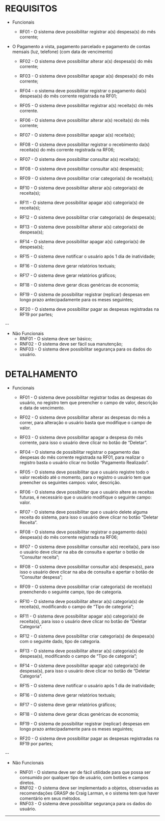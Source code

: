 # REQUISITOS

- Funcionais

  * RF01 - O sistema deve possibilitar registrar a(s) despesa(s) do mês corrente;
* O Pagamento a vista, pagamento parcelado e pagamento de contas mensais (luz, telefone) (com data de vencimento)
  * RF02 - O sistema deve possibilitar alterar a(s) despesa(s) do mês corrente;
  * RF03 - O sistema deve possibilitar apagar a(s) despesa(s) do mês corrente;
  * RF04 - o sistema deve possibilitar registrar o pagamento da(s) despesa(s) do mês corrente registrada na RF01;
 
  * RF05 - O sistema deve possibilitar registrar a(s) receita(s) do mês corrente.
  * RF06 - O sistema deve possibilitar alterar a(s) receita(s) do mês corrente;
  * RF07 - O sistema deve possibilitar apagar a(s) receita(s);
  * RF08 - O sistema deve possibilitar registrar o recebimento da(s) receita(s) do mês corrente registrada na RF06;
  
  * RF07 - O sistema deve possibilitar consultar a(s) receita(s);
  * RF08 - O sistema deve possibilitar consultar a(s) despesa(s);
  
  * RF09 - O sistema deve possibilitar criar categoria(s) de receita(s);
  * RF10 - O sistema deve possibilitar alterar a(s) categoria(s) de receita(s);
  * RF11 - O sistema deve possibilitar apagar a(s) categoria(s) de receita(s);
  
  * RF12 - O sistema deve possibilitar criar categoria(s) de despesa(s);
  * RF13 - O sistema deve possibilitar alterar a(s) categoria(s) de despesa(s);
  * RF14 - O sistema deve possibilitar apagar a(s) categoria(s) de despesa(s);
  * RF15 - O sistema deve notificar o usuário após 1 dia de inatividade;
  * RF16 - O sistema deve gerar relatórios textuais;
  * RF17 - O sistema deve gerar relatórios gráficos;
  * RF18 - O sistema deve gerar dicas genéricas de economia;
  
  * RF19 - O sistema de possibilitar registrar (replicar) despesas em longo prazo antecipadamente para os meses seguintes;
  * RF20 - O sistema deve possibilitar pagar as despesas registradas na RF19 por partes;
  
--
- Não Funcionais
	* RNF01 - O sistema deve ser básico;
	* RNF02 - O sistema deve ser fácil sua manutenção;
	* RNF03 - O sistema deve possibilitar segurança para os dados do usuário.
	
	

	
# DETALHAMENTO
- Funcionais

  * RF01 - O sistema deve possibilitar registrar todas as despesas do usuário, no registro tem que preencher o campo de valor, descrição e data de vencimento.
   * RF02 - O sistema deve possibilitar alterar as despesas do mês a correr, para alteração o usuário basta que modifique o campo de valor. 
  * RF03 - O sistema deve possibilitar apagar a despesa do mês corrente, para isso o usuário deve clicar no botão de “Deletar”.
  * RF04 – O sistema de possibilitar registrar o pagamento das despesas do mês corrente registrada na RF01, para realizar o registro basta o usuário clicar no botão “Pagamento Realizado”.
 
  * RF05 - O sistema deve possibilitar que o usuário registre todo o valor recebido até o momento, para o registro o usuário tem que preencher os seguintes campos: valor, descrição.
  * RF06 - O sistema deve possibilitar que o usuário altere as receitas futuras, é necessário que o usuário modifique o seguinte campo: valor.
  * RF07 - O sistema deve possibilitar que o usuário delete alguma receita do sistema, para isso o usuário deve clicar no botão “Deletar Receita”.
  * RF08 - O sistema deve possibilitar registrar o pagamento da(s) despesa(s) do mês corrente registrada na RF06;
  
  * RF07 - O sistema deve possibilitar consultar a(s) receita(s), para isso o usuário deve clicar na aba de consulta e apertar o botão de “Consultar receita”;
  * RF08 - O sistema deve possibilitar consultar a(s) despesa(s), para isso o usuário deve clicar na aba de consulta e apertar o botão de “Consultar despesa”;

  * RF09 - O sistema deve possibilitar criar categoria(s) de receita(s) preenchendo o seguinte campo, tipo de categoria.
  * RF10 - O sistema deve possibilitar alterar a(s) categoria(s) de receita(s), modificando o campo de “Tipo de categoria”;
  * RF11 - O sistema deve possibilitar apagar a(s) categoria(s) de receita(s), para isso o usuário deve clicar no botão de “Deletar Categoria”.
  
  * RF12 - O sistema deve possibilitar criar categoria(s) de despesa(s) com o seguinte dado, tipo de categoria.
  * RF13 - O sistema deve possibilitar alterar a(s) categoria(s) de despesa(s), modificando o campo de “Tipo de categoria”;
  * RF14 - O sistema deve possibilitar apagar a(s) categoria(s) de despesa(s), para isso o usuário deve clicar no botão de “Deletar Categoria”.
  
  * RF15 - O sistema deve notificar o usuário após 1 dia de inatividade; 
  * RF16 - O sistema deve gerar relatórios textuais;
  * RF17 - O sistema deve gerar relatórios gráficos;
  * RF18 - O sistema deve gerar dicas genéricas de economia;
  * RF19 - O sistema de possibilitar registrar (replicar) despesas em longo prazo antecipadamente para os meses seguintes;
  * RF20 - O sistema deve possibilitar pagar as despesas registradas na RF19 por partes;


--
- Não Funcionais


  * RNF01 - O sistema deve ser de fácil utilidade para que possa ser consumido por qualquer tipo de usuário, com botões e campos diretos.
  * RNF02 - O sistema deve ser implementado a objetos, observadas as recomendações GRASP de Craig Larman, e o sistema tem que haver comentário em seus métodos.
  * RNF03 - O sistema deve possibilitar segurança para os dados do usuário.

---
